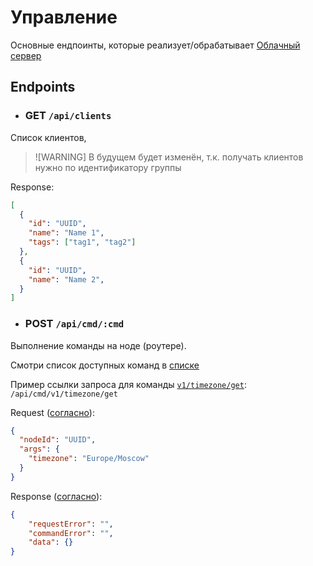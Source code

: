 # Управление

Основные ендпоинты, которые реализует/обрабатывает [Облачный сервер](../units/server.md)

## Endpoints

- ### GET `/api/clients`

Список клиентов,

> ![WARNING] В будущем будет изменён, т.к. получать клиентов нужно по идентификатору группы

Response:

```json
[
  {
    "id": "UUID",
    "name": "Name 1",
    "tags": ["tag1", "tag2"]
  },
  {
    "id": "UUID",
    "name": "Name 2",
  }
]
```

- ### POST `/api/cmd/:cmd`

Выполнение команды на ноде (роутере).

Смотри список доступных команд в [списке](../ipc/commands.md)

Пример ссылки запроса для команды [`v1/timezone/get`](../ipc/commands.md): `/api/cmd/v1/timezone/get`

Request ([согласно](../ipc/messages/cloud-connector.md#request)):

```json
{
  "nodeId": "UUID",
  "args": {
    "timezone": "Europe/Moscow"
  }
}
```

Response ([согласно](../ipc/messages/cloud-connector.md#response)):

```json
{
    "requestError": "",
    "commandError": "",
    "data": {}
}
```
